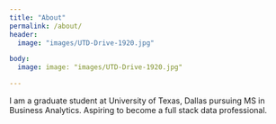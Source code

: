 ```yaml
---
title: "About"
permalink: /about/
header:
  image: "images/UTD-Drive-1920.jpg"

body:
  image: image: "images/UTD-Drive-1920.jpg"

---
```

I am a graduate student at University of Texas, Dallas pursuing MS in Business Analytics. Aspiring to become a full stack data professional.
